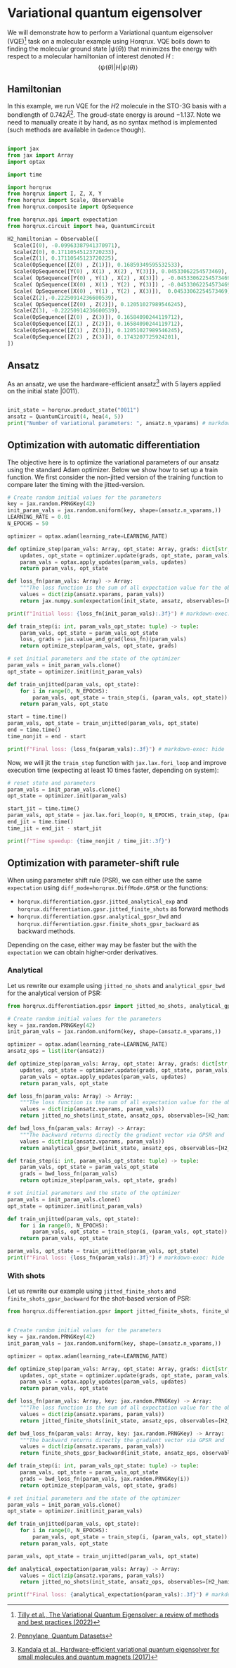 # Variational quantum eigensolver

We will demonstrate how to perform a Variational quantum eigensolver (VQE)[^1] task on a molecular example using Horqrux.
VQE boils down to finding the molecular ground state $| \psi(\theta) \rangle$ that minimizes the energy with respect to a molecular hamiltonian of interest denoted $H$ :
$$\langle \psi(\theta) | H | \psi(\theta) \rangle$$

## Hamiltonian

In this example, we run VQE for the $H2$ molecule in the STO-3G basis with a bondlength of $0.742 \mathring{A}$[^2]. The groud-state energy is around $-1.137$.
Note we need to manually create it by hand, as no syntax method is implemented (such methods are available in `Qadence` though).

```python exec="on" source="material-block" session="vqe"

import jax
from jax import Array
import optax

import time

import horqrux
from horqrux import I, Z, X, Y
from horqrux import Scale, Observable
from horqrux.composite import OpSequence

from horqrux.api import expectation
from horqrux.circuit import hea, QuantumCircuit

H2_hamiltonian = Observable([
  Scale(I(0), -0.09963387941370971),
  Scale(Z(0), 0.17110545123720233),
  Scale(Z(1), 0.17110545123720225),
  Scale(OpSequence([Z(0) , Z(1)]), 0.16859349595532533),
  Scale(OpSequence([Y(0) , X(1) , X(2) , Y(3)]), 0.04533062254573469),
  Scale( OpSequence([Y(0) , Y(1) , X(2) , X(3)]) , -0.04533062254573469),
  Scale( OpSequence([X(0) , X(1) , Y(2) , Y(3)]) , -0.04533062254573469),
  Scale( OpSequence([X(0) , Y(1) , Y(2) , X(3)]),  0.04533062254573469),
  Scale(Z(2),-0.22250914236600539),
  Scale( OpSequence([Z(0) , Z(2)]), 0.12051027989546245),
  Scale(Z(3), -0.22250914236600539),
  Scale(OpSequence([Z(0) , Z(3)]), 0.16584090244119712),
  Scale(OpSequence([Z(1) , Z(2)]), 0.16584090244119712),
  Scale(OpSequence([Z(1) , Z(3)]), 0.12051027989546245),
  Scale(OpSequence([Z(2) , Z(3)]), 0.1743207725924201),
])

```

## Ansatz

As an ansatz, we use the hardware-efficient ansatz[^3] with $5$ layers applied on the initial state $| 0011 \rangle$.

```python exec="on" source="material-block" session="vqe"

init_state = horqrux.product_state("0011")
ansatz = QuantumCircuit(4, hea(4, 5))
print("Number of variational parameters: ", ansatz.n_vparams) # markdown-exec: hide

```

## Optimization with automatic differentiation

The objective here is to optimize the variational parameters of our ansatz using the standard Adam optimizer. Below we show how to set up a train function.
We first consider the non-jitted version of the training function to compare later the timing with the jitted-version.

```python exec="on" source="material-block" session="vqe"
# Create random initial values for the parameters
key = jax.random.PRNGKey(42)
init_param_vals = jax.random.uniform(key, shape=(ansatz.n_vparams,))
LEARNING_RATE = 0.01
N_EPOCHS = 50

optimizer = optax.adam(learning_rate=LEARNING_RATE)

def optimize_step(param_vals: Array, opt_state: Array, grads: dict[str, Array]) -> tuple:
    updates, opt_state = optimizer.update(grads, opt_state, param_vals)
    param_vals = optax.apply_updates(param_vals, updates)
    return param_vals, opt_state

def loss_fn(param_vals: Array) -> Array:
    """The loss function is the sum of all expectation value for the observable components."""
    values = dict(zip(ansatz.vparams, param_vals))
    return jax.numpy.sum(expectation(init_state, ansatz, observables=[H2_hamiltonian], values=values))

print(f"Initial loss: {loss_fn(init_param_vals):.3f}") # markdown-exec: hide

def train_step(i: int, param_vals_opt_state: tuple) -> tuple:
    param_vals, opt_state = param_vals_opt_state
    loss, grads = jax.value_and_grad(loss_fn)(param_vals)
    return optimize_step(param_vals, opt_state, grads)

# set initial parameters and the state of the optimizer
param_vals = init_param_vals.clone()
opt_state = optimizer.init(init_param_vals)

def train_unjitted(param_vals, opt_state):
    for i in range(0, N_EPOCHS):
        param_vals, opt_state = train_step(i, (param_vals, opt_state))
    return param_vals, opt_state

start = time.time()
param_vals, opt_state = train_unjitted(param_vals, opt_state)
end = time.time()
time_nonjit = end - start

print(f"Final loss: {loss_fn(param_vals):.3f}") # markdown-exec: hide

```

Now, we will jit the `train_step` function with `jax.lax.fori_loop` and improve execution time (expecting at least $10$ times faster, depending on system):

```python exec="on" source="material-block" session="vqe"
# reset state and parameters
param_vals = init_param_vals.clone()
opt_state = optimizer.init(param_vals)

start_jit = time.time()
param_vals, opt_state = jax.lax.fori_loop(0, N_EPOCHS, train_step, (param_vals, opt_state))
end_jit = time.time()
time_jit = end_jit - start_jit

print(f"Time speedup: {time_nonjit / time_jit:.3f}")

```

## Optimization with parameter-shift rule

When using parameter shift rule (PSR), we can either use the same `expectation` using `diff_mode=horqrux.DiffMode.GPSR` or the functions:

- `horqrux.differentiation.gpsr.jitted_analytical_exp` and `horqrux.differentiation.gpsr.jitted_finite_shots` as forward methods
- `horqrux.differentiation.gpsr.analytical_gpsr_bwd` and `horqrux.differentiation.gpsr.finite_shots_gpsr_backward` as backward methods.

Depending on the case, either way may be faster but the with the `expectation` we can obtain higher-order derivatives.

### Analytical

Let us rewrite our example using `jitted_no_shots` and `analytical_gpsr_bwd` for the analytical version of PSR:

```python exec="on" source="material-block" session="vqe"
from horqrux.differentiation.gpsr import jitted_no_shots, analytical_gpsr_bwd

# Create random initial values for the parameters
key = jax.random.PRNGKey(42)
init_param_vals = jax.random.uniform(key, shape=(ansatz.n_vparams,))

optimizer = optax.adam(learning_rate=LEARNING_RATE)
ansatz_ops = list(iter(ansatz))

def optimize_step(param_vals: Array, opt_state: Array, grads: dict[str, Array]) -> tuple:
    updates, opt_state = optimizer.update(grads, opt_state, param_vals)
    param_vals = optax.apply_updates(param_vals, updates)
    return param_vals, opt_state

def loss_fn(param_vals: Array) -> Array:
    """The loss function is the sum of all expectation value for the observable components."""
    values = dict(zip(ansatz.vparams, param_vals))
    return jitted_no_shots(init_state, ansatz_ops, observables=[H2_hamiltonian], values=values).sum()

def bwd_loss_fn(param_vals: Array) -> Array:
    """The backward returns directly the gradient vector via GPSR and `jitted_no_shots`."""
    values = dict(zip(ansatz.vparams, param_vals))
    return analytical_gpsr_bwd(init_state, ansatz_ops, observables=[H2_hamiltonian], values=values)

def train_step(i: int, param_vals_opt_state: tuple) -> tuple:
    param_vals, opt_state = param_vals_opt_state
    grads = bwd_loss_fn(param_vals)
    return optimize_step(param_vals, opt_state, grads)

# set initial parameters and the state of the optimizer
param_vals = init_param_vals.clone()
opt_state = optimizer.init(init_param_vals)

def train_unjitted(param_vals, opt_state):
    for i in range(0, N_EPOCHS):
        param_vals, opt_state = train_step(i, (param_vals, opt_state))
    return param_vals, opt_state

param_vals, opt_state = train_unjitted(param_vals, opt_state)
print(f"Final loss: {loss_fn(param_vals):.3f}") # markdown-exec: hide
```

### With shots

Let us rewrite our example using `jitted_finite_shots` and `finite_shots_gpsr_backward` for the shot-based version of PSR:

```python exec="on" source="material-block" session="vqe"
from horqrux.differentiation.gpsr import jitted_finite_shots, finite_shots_gpsr_backward


# Create random initial values for the parameters
key = jax.random.PRNGKey(42)
init_param_vals = jax.random.uniform(key, shape=(ansatz.n_vparams,))

optimizer = optax.adam(learning_rate=LEARNING_RATE)

def optimize_step(param_vals: Array, opt_state: Array, grads: dict[str, Array]) -> tuple:
    updates, opt_state = optimizer.update(grads, opt_state, param_vals)
    param_vals = optax.apply_updates(param_vals, updates)
    return param_vals, opt_state

def loss_fn(param_vals: Array, key: jax.random.PRNGKey) -> Array:
    """The loss function is the sum of all expectation value for the observable components."""
    values = dict(zip(ansatz.vparams, param_vals))
    return jitted_finite_shots(init_state, ansatz_ops, observables=[H2_hamiltonian], values=values, n_shots=10000, key=key).sum()

def bwd_loss_fn(param_vals: Array, key: jax.random.PRNGKey) -> Array:
    """The backward returns directly the gradient vector via GPSR and `jitted_no_shots`."""
    values = dict(zip(ansatz.vparams, param_vals))
    return finite_shots_gpsr_backward(init_state, ansatz_ops, observables=[H2_hamiltonian], values=values, n_shots=10000, key=key)

def train_step(i: int, param_vals_opt_state: tuple) -> tuple:
    param_vals, opt_state = param_vals_opt_state
    grads = bwd_loss_fn(param_vals, jax.random.PRNGKey(i))
    return optimize_step(param_vals, opt_state, grads)

# set initial parameters and the state of the optimizer
param_vals = init_param_vals.clone()
opt_state = optimizer.init(init_param_vals)

def train_unjitted(param_vals, opt_state):
    for i in range(0, N_EPOCHS):
        param_vals, opt_state = train_step(i, (param_vals, opt_state))
    return param_vals, opt_state

param_vals, opt_state = train_unjitted(param_vals, opt_state)

def analytical_expectation(param_vals: Array) -> Array:
    values = dict(zip(ansatz.vparams, param_vals))
    return jitted_no_shots(init_state, ansatz_ops, observables=[H2_hamiltonian], values=values).sum()

print(f"Final loss: {analytical_expectation(param_vals):.3f}") # markdown-exec: hide
```

[^1]: [Tilly et al., The Variational Quantum Eigensolver: a review of methods and best practices (2022)](https://arxiv.org/abs/2111.05176)
[^2]: [Pennylane, Quantum Datasets](https://docs.pennylane.ai/en/stable/introduction/data.html)
[^3]: [Kandala et al., Hardware-efficient variational quantum eigensolver for small molecules and quantum magnets (2017)](https://doi.org/10.1038/nature23879)
